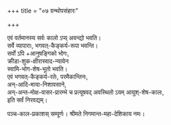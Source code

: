 +++
title = "०७ ग्रन्थोपसंहारः"

+++

एवं वर्तमानस्य सर्वः कालो ऽप्य् अवन्द्यो भवति।  
सर्वे व्यापाराः, भगवत्-कैङ्कर्य-रूपा भवन्ति।  
सर्वो ऽपि +आनुषङ्गिको भोगः,  
क्रीडा-शुक-क्षीरास्वाद-न्यायेन  
स्वामि-भोग-शेष-भूतो भवति।  
एवं भगवत्-कैङ्कर्य-रतेः, परमैकान्तिनः,  
अन्-आदि-माया-निशावसाने,  
अन्-अन्त-मोक्ष-वासर-प्रारम्भे च प्रत्यूषवद् अवस्थितो ऽयम् आयुश्-शेष-कालः,  
इति सर्वं निरवद्यम्।

पञ्च-काल-प्रकाशस् सम्पूर्णः।
श्रीमते निगमान्त-महा-देशिकाय नमः।
